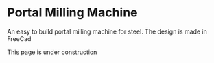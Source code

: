 # Portal Milling Machine
An easy to build portal milling machine for steel.
The design is made in FreeCad

This page is under construction
